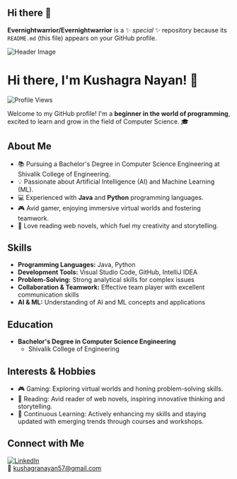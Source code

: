 ## Hi there 👋


**Evernightwarrior/Evernightwarrior** is a ✨ _special_ ✨ repository because its `README.md` (this file) appears on your GitHub profile.

![Header Image]([https://raw.githubusercontent.com/Evernightwarrior/Evernightwarrior/main/header-image.png](https://www.canva.com/design/DAGGmuqF-p0/GdyJ3dslb2VYHmKfG4rlTA/view?utm_content=DAGGmuqF-p0&utm_campaign=designshare&utm_medium=link&utm_source=editor)) 

# Hi there, I'm Kushagra Nayan! 👋

![Profile Views](https://komarev.com/ghpvc/?username=Evernightwarrior&color=blue)

Welcome to my GitHub profile! I'm a **beginner in the world of programming**, excited to learn and grow in the field of Computer Science. 🎓

## About Me

- 📚 Pursuing a Bachelor's Degree in Computer Science Engineering at Shivalik College of Engineering.
- 💡 Passionate about Artificial Intelligence (AI) and Machine Learning (ML).
- 💻 Experienced with **Java** and **Python** programming languages.
- 🎮 Avid gamer, enjoying immersive virtual worlds and fostering teamwork.
- 📖 Love reading web novels, which fuel my creativity and storytelling.

## Skills

- **Programming Languages:** Java, Python
- **Development Tools:** Visual Studio Code, GitHub, IntelliJ IDEA
- **Problem-Solving:** Strong analytical skills for complex issues
- **Collaboration & Teamwork:** Effective team player with excellent communication skills
- **AI & ML:** Understanding of AI and ML concepts and applications


## Education

- **Bachelor's Degree in Computer Science Engineering**
  - Shivalik College of Engineering
  

## Interests & Hobbies

- 🎮 Gaming: Exploring virtual worlds and honing problem-solving skills.
- 📖 Reading: Avid reader of web novels, inspiring innovative thinking and storytelling.
- 🌱 Continuous Learning: Actively enhancing my skills and staying updated with emerging trends through courses and workshops.

## Connect with Me

[![LinkedIn](https://img.shields.io/badge/LinkedIn-Connect-blue)](https://linkedin.com/in/kushagra-nayan/)  
📧 [kushagranayan57@gmail.com](mailto:kushagranayan57@gmail.com)




